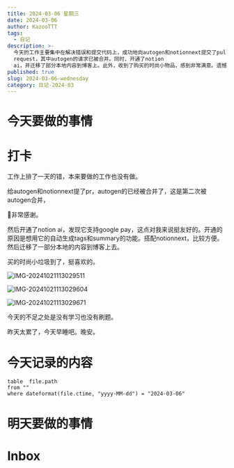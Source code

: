 ```yaml
---
title: 2024-03-06 星期三
date: 2024-03-06
author: KazooTTT
tags:
  - 日记
description: >-
  今天的工作主要集中在解决错误和提交代码上，成功地向autogen和notionnext提交了pull
  request，其中autogen的请求已被合并。同时，开通了notion
  ai，并迁移了部分本地内容到博客上。此外，收到了购买的时尚小物品，感到非常满意。遗憾的是，今天没有进行学习和刷题。计划早点休息，为明天做准备。
published: true
slug: 2024-03-06-wednesday
category: 日记-2024-03
---
```


# 今天要做的事情

# 打卡

工作上排了一天的错，本来要做的工作也没有做。

给autogen和notionnext提了pr，autogen的已经被合并了，这是第二次被autogen合并，

🙏非常感谢。

然后开通了notion ai，发现它支持google pay，这点对我来说挺友好的。开通的原因是想用它的自动生成tags和summary的功能。搭配notionnext，比较方便。然后迁移了一部分本地的内容到博客上去。

买的时尚小垃圾到了，挺喜欢的。

![IMG-20241021113029511](https://pictures.kazoottt.top/2024/11/20241125-30be30b76c47cff90a88e37b7562e1ed.png)

![IMG-20241021113029604](https://pictures.kazoottt.top/2024/11/20241125-15265af8fa83af8ec5365f588256f85b.jpeg)

![IMG-20241021113029671](https://pictures.kazoottt.top/2024/11/20241125-c33b78a016b48a6729cb3aa8e939e125.jpeg)

今天的不足之处是没有学习也没有刷题。

昨天太累了，今天早睡吧。晚安。

# 今天记录的内容

```dataview
table  file.path
from ""
where dateformat(file.ctime, "yyyy-MM-dd") = "2024-03-06"
```

# 明天要做的事情

# Inbox

<!-- start of weread -->
<!-- end of weread -->

